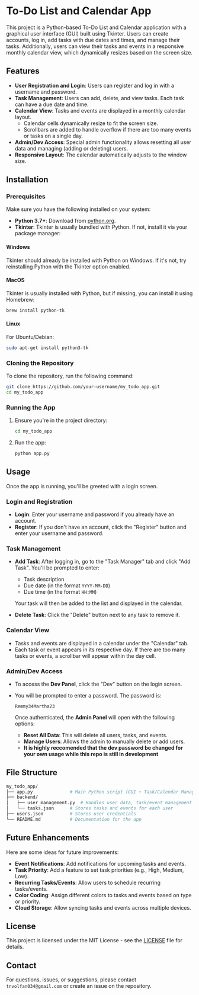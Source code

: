 
# To-Do List and Calendar App

This project is a Python-based To-Do List and Calendar application with a graphical user interface (GUI) built using Tkinter. Users can create accounts, log in, add tasks with due dates and times, and manage their tasks. Additionally, users can view their tasks and events in a responsive monthly calendar view, which dynamically resizes based on the screen size.

## Features

- **User Registration and Login**: Users can register and log in with a username and password.
- **Task Management**: Users can add, delete, and view tasks. Each task can have a due date and time.
- **Calendar View**: Tasks and events are displayed in a monthly calendar layout.
  - Calendar cells dynamically resize to fit the screen size.
  - Scrollbars are added to handle overflow if there are too many events or tasks on a single day.
- **Admin/Dev Access**: Special admin functionality allows resetting all user data and managing (adding or deleting) users.
- **Responsive Layout**: The calendar automatically adjusts to the window size.

## Installation

### Prerequisites

Make sure you have the following installed on your system:
- **Python 3.7+**: Download from [python.org](https://www.python.org/downloads/).
- **Tkinter**: Tkinter is usually bundled with Python. If not, install it via your package manager:

#### Windows

Tkinter should already be installed with Python on Windows. If it's not, try reinstalling Python with the Tkinter option enabled.

#### MacOS

Tkinter is usually installed with Python, but if missing, you can install it using Homebrew:

```bash
brew install python-tk
```

#### Linux

For Ubuntu/Debian:

```bash
sudo apt-get install python3-tk
```

### Cloning the Repository

To clone the repository, run the following command:

```bash
git clone https://github.com/your-username/my_todo_app.git
cd my_todo_app
```

### Running the App

1. Ensure you're in the project directory:
   ```bash
   cd my_todo_app
   ```

2. Run the app:
   ```bash
   python app.py
   ```

## Usage

Once the app is running, you'll be greeted with a login screen.

### Login and Registration

- **Login**: Enter your username and password if you already have an account.
- **Register**: If you don't have an account, click the "Register" button and enter your username and password.

### Task Management

- **Add Task**: After logging in, go to the "Task Manager" tab and click "Add Task". You'll be prompted to enter:
  - Task description
  - Due date (in the format `YYYY-MM-DD`)
  - Due time (in the format `HH:MM`)
  
  Your task will then be added to the list and displayed in the calendar.

- **Delete Task**: Click the "Delete" button next to any task to remove it.

### Calendar View

- Tasks and events are displayed in a calendar under the "Calendar" tab.
- Each task or event appears in its respective day. If there are too many tasks or events, a scrollbar will appear within the day cell.

### Admin/Dev Access

- To access the **Dev Panel**, click the "Dev" button on the login screen.
- You will be prompted to enter a password. The password is:

  ```
  Remmy34Martha23
  ```

  Once authenticated, the **Admin Panel** will open with the following options:
  
  - **Reset All Data**: This will delete all users, tasks, and events.
  - **Manage Users**: Allows the admin to manually delete or add users.
  - **It is highly reccomended that the dev password be changed for your own usage while this repo is still in development**

## File Structure

```bash
my_todo_app/
├── app.py              # Main Python script (GUI + Task/Calendar Management)
├── backend/
│   ├── user_management.py  # Handles user data, task/event management
│   └── tasks.json      # Stores tasks and events for each user
├── users.json          # Stores user credentials
└── README.md           # Documentation for the app
```

## Future Enhancements

Here are some ideas for future improvements:
- **Event Notifications**: Add notifications for upcoming tasks and events.
- **Task Priority**: Add a feature to set task priorities (e.g., High, Medium, Low).
- **Recurring Tasks/Events**: Allow users to schedule recurring tasks/events.
- **Color Coding**: Assign different colors to tasks and events based on type or priority.
- **Cloud Storage**: Allow syncing tasks and events across multiple devices.

## License

This project is licensed under the MIT License - see the [LICENSE](LICENSE) file for details.

## Contact

For questions, issues, or suggestions, please contact `tnvolfan034@gmail.com` or create an issue on the repository.
